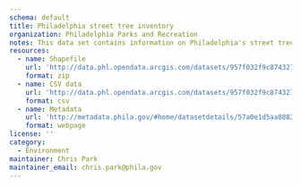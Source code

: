 ```yaml
---
schema: default
title: Philadelphia street tree inventory
organization: Philadelphia Parks and Recreation
notes: This data set contains information on Philadelphia's street trees. You can find more information in this blog post: https://www.phila.gov/posts/open-data-digital-transformation/2016-08-05-mapping-philadelphias-urban-forest/.
resources:
  - name: Shapefile
    url: 'http://data.phl.opendata.arcgis.com/datasets/957f032f9c874327a1ad800abd887d17_0.zip'
    format: zip
  - name: CSV data
    url: 'http://data.phl.opendata.arcgis.com/datasets/957f032f9c874327a1ad800abd887d17_0.csv'
    format: csv
  - name: Metadata
    url: 'http://metadata.phila.gov/#home/datasetdetails/57a0e1d5aa8882104134830e/representationdetails/57a0e1d6aa88821041348312/'
    format: webpage
license: ''
category:
  - Environment
maintainer: Chris Park
maintainer_email: chris.park@phila.gov
---
```

